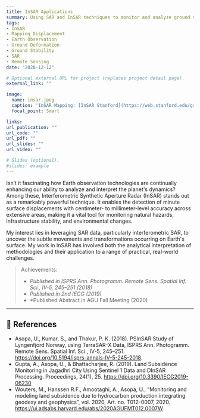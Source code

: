 ```yaml
---
title: InSAR Applications
summary: Using SAR and InSAR techniques to monitor and analyze ground movement
tags:
- InSAR
- Mapping Displacement
- Earth Observation
- Ground Deformation
- Ground Stability
- SAR
- Remote Sensing
date: "2020-12-12"

# Optional external URL for project (replaces project detail page).
external_link: ""

image:
  name: insar.jpeg
  caption: 'InSAR Mapping: [InSAR Stanford](https://web.stanford.edu/group/radar/radarbeams.jpeg)'
  focal_point: Smart

links:
url_publication: ""
url_code: ""
url_pdf: ""
url_slides: ""
url_video: ""

# Slides (optional).
#slides: example
---
```


Isn’t it fascinating how Earth observation technologies are continually enhancing our ability to analyze and interpret the planet's dynamics? Among these, Interferometric Synthetic Aperture Radar (InSAR) stands out as a remarkably powerful technique. It enables the detection of minute surface displacements with centimeter- to millimeter-level accuracy across extensive areas, making it a vital tool for monitoring natural hazards, infrastructure stability, and environmental changes.

My interest lies in leveraging SAR data, particularly interferometric SAR, to uncover the subtle movements and transformations occurring on Earth's surface. My work in InSAR has involved both the analytical interpretation of methodologies and their application to a range of practical, real-world challenges.

> Achievements:
> * *Published in ISPRS Ann. Photogramm. Remote Sens. Spatial Inf. Sci., IV‑5, 245–251 (2018)*
> * *Published in 2nd IECG (2019)*
> * *Published Abstract in AGU Fall Meeting (2020)

---

## 📖 References

- Asopa, U., Kumar, S., and Thakur, P. K. (2018). PSInSAR Study of Lyngenfjord Norway, using TerraSAR-X Data, ISPRS Ann. Photogramm. Remote Sens. Spatial Inf. Sci., IV-5, 245–251. https://doi.org/10.5194/isprs-annals-IV-5-245-2018.
- Gupta, A., Asopa, U., & Bhattacharjee, R. (2019). Land Subsidence Monitoring in Jagadhri City Using Sentinel 1 Data and DInSAR Processing. Proceedings, 24(1), 25. https://doi.org/10.3390/IECG2019-06230
- Wouters, M., Hanssen R.F., Amootaghi, A., Asopa, U., “Monitoring and modeling land subsidence due to hydrocarbon production integrating geodesy and geophysics”, vol. 2020, Art. no. T012-0007, 2020. https://ui.adsabs.harvard.edu/abs/2020AGUFMT012.0007W
